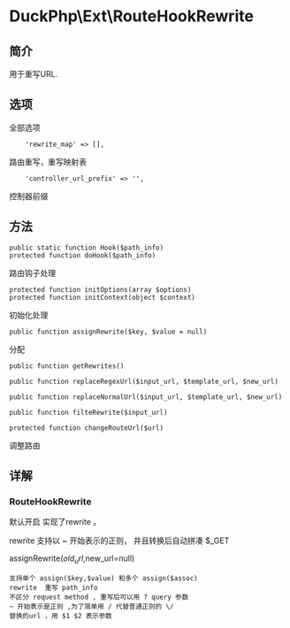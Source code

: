 # DuckPhp\Ext\RouteHookRewrite

## 简介
用于重写URL.

## 选项
全部选项

        'rewrite_map' => [],
路由重写，重写映射表

        'controller_url_prefix' => '',
控制器前缀

## 方法

    public static function Hook($path_info)
    protected function doHook($path_info)
路由钩子处理

    protected function initOptions(array $options)
    protected function initContext(object $context)
初始化处理

    public function assignRewrite($key, $value = null)
分配

    public function getRewrites()
    
    public function replaceRegexUrl($input_url, $template_url, $new_url)
    
    public function replaceNormalUrl($input_url, $template_url, $new_url)
    
    public function filteRewrite($input_url)

    protected function changeRouteUrl($url)
调整路由


## 详解

### RouteHookRewrite
默认开启 实现了rewrite 。

rewrite 支持以 ~ 开始表示的正则， 并且转换后自动拼凑 $_GET



assignRewrite($old_url,$new_url=null)

    支持单个 assign($key,$value) 和多个 assign($assoc)
    rewrite  重写 path_info
    不区分 request method , 重写后可以用 ? query 参数
    ~ 开始表示是正则 ,为了简单用 / 代替普通正则的 \/
    替换的url ，用 $1 $2 表示参数
